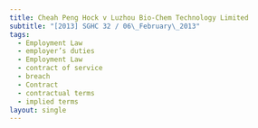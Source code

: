 ```yaml
---
title: Cheah Peng Hock v Luzhou Bio-Chem Technology Limited
subtitle: "[2013] SGHC 32 / 06\_February\_2013"
tags:
  - Employment Law
  - employer’s duties
  - Employment Law
  - contract of service
  - breach
  - Contract
  - contractual terms
  - implied terms
layout: single
---
```


